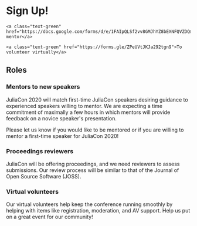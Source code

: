 # Sign Up!

~~~
<a class="text-green" href="https://docs.google.com/forms/d/e/1FAIpQLSf2vv8GMJhYZ8bEXNFQVZDQmu3sLxPQmk0mNUOodM7uznvxBQ/viewform">To mentor</a>
~~~

~~~
<a class="text-green" href="https://forms.gle/ZPeUVtJKJa292tgn9">To volunteer virtually</a>
~~~

## Roles

### Mentors to new speakers

JuliaCon 2020 will match first-time JuliaCon speakers desiring guidance to experienced speakers willing to mentor.
We are expecting a time commitment of maximally a few hours in which mentors will provide feedback on a novice speaker's presentation.

Please let us know if you would like to be mentored or if you are willing to mentor a first-time speaker for JuliaCon 2020!

### Proceedings reviewers

JuliaCon will be offering proceedings, and we need reviewers to assess submissions.
Our review process will be similar to that of the Journal of Open Source Software (JOSS).

### Virtual volunteers

Our virtual volunteers help keep the conference running smoothly by helping with items like registration, moderation, and AV support. Help us put on a great event for our community!
